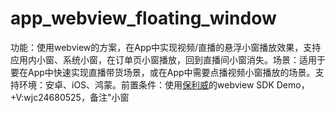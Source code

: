 # app_webview_floating_window
功能：使用webview的方案，在App中实现视频/直播的悬浮小窗播放效果，支持应用内小窗、系统小窗，在订单页小窗播放，回到直播间小窗消失。场景：适用于要在App中快速实现直播带货场景，或在App中需要点播视频小窗播放的场景。支持环境：安卓、iOS、鸿蒙。前置条件：使用[保利威](https://www.polyv.net/?src=wh "保利威")的webview SDK Demo，+V:wjc24680525，备注"小窗

